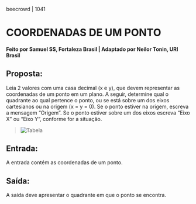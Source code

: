 beecrowd | 1041
# COORDENADAS DE UM PONTO
#### Feito por Samuel SS, Fortaleza  Brasil | Adaptado por Neilor Tonin, URI  Brasil

## Proposta:
Leia 2 valores com uma casa decimal (x e y), que devem representar as coordenadas de um ponto em um plano. A seguir, determine qual o quadrante ao qual pertence o ponto, ou se está sobre um dos eixos cartesianos ou na origem (x = y = 0). Se o ponto estiver na origem, escreva a mensagem “Origem”. Se o ponto estiver sobre um dos eixos escreva “Eixo X” ou “Eixo Y”, conforme for a situação.
>![Tabela](https://resources.beecrowd.com.br/gallery/images/problems/UOJ_1041.png)


## Entrada:
A entrada contém as coordenadas de um ponto.

## Saída:
A saída deve apresentar o quadrante em que o ponto se encontra.
